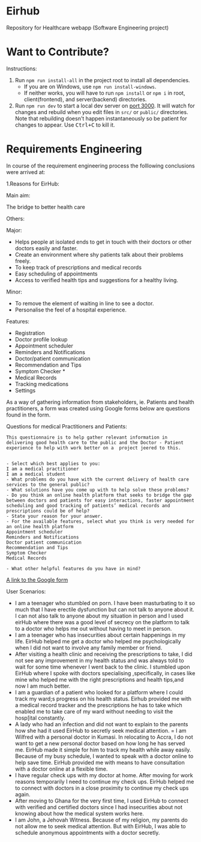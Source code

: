 # Eirhub

Repository for Healthcare webapp (Software Engineering project)

# Want to Contribute?

Instructions:
1. Run `npm run install-all` in the project root to install all dependencies.
   -  If you are on Windows, use `npm run install-windows`.
   -  If neither works, you will have to run `npm install` or `npm i` in root, client(frontend), and server(backend) directories.
2. Run `npm run dev` to start a local dev server on [port 3000](http://localhost:3000). It will watch for changes and rebuild when you edit files in `src/` or `public/` directories. Note that rebuilding doesn't happen instantaneously so be patient for changes to appear. Use <kbd>Ctrl+C</kbd> to kill it. 

# Requirements Engineering

In course of the requirement engineering process the folllowing conclusions were arrived at:

1.Reasons for EirHub:

Main aim:

The bridge to better health care

Others:

Major:
- Helps people at isolated ends to get in touch with their doctors or other doctors easily and faster.
- Create an environment where shy patients talk about their problems freely.
- To keep track of prescriptions and medical records
- Easy scheduling of appointments
- Access to verified health tips and suggestions for a healthy living.

Minor:
- To remove the element of waiting in line to see a doctor.
- Personalise the feel of a hospital experience.

Features:
- Registration
- Doctor profile lookup
- Appointment scheduler
- Reminders and Notifications
- Doctor/patient communication
- Recommendation and Tips
- Symptom Checker *
- Medical Records
- Tracking medications
- Settings

As a way of gathering information from stakeholders, ie. Patients and health practitioners, a form was created using Google forms
below are questions found in the form.

Questions for medical Practitioners and Patients:

```
This questionnaire is to help gather relevant information in delivering good health care to the public and the Doctor - Patient experience to help with work better on a  project jeered to this.


- Select which best applies to you:
I am a medical practitioner
I am a medical student
- What problems do you have with the current delivery of health care services to the general public?
- What solutions have you come up with to help solve these problems?
- Do you think an online health platform that seeks to bridge the gap between doctors and patients for easy interactions, faster appointment scheduling and good tracking of patients’ medical records and prescriptions could be of help?
- State your reason for your answer.
- For the available features, select what you think is very needed for an online health platform
Appointment scheduler
Reminders and Notifications
Doctor patient communication
Recommendation and Tips
Symptom Checker
Medical Records

- What other helpful features do you have in mind?
```
[A link to the Google form](https://docs.google.com/forms/d/e/1FAIpQLSdQSgf7BDZ-Gah5EW7YblK5cmtoKgyJL18yT6v5tfZO8IRwrA/viewform)

User Scenarios:

- I am a teenager who stumbled on porn. I have been masturbating to it so much that I have erectile dysfunction but can not talk to anyone about it. I can not also talk to anyone about my situation in person and I used eirHub where there was a good level of secrecy on the platform to talk to a doctor who helps me out without having to meet in person.
- I am a teenager who has insecurities about certain happenings in my life. EirHub helped me get a doctor who helped me psychologically when I did not want to involve any family member or friend.
- After visiting a health clinic and receiving the prescriptions to take, I did not see any improvement in my health status and was always told to wait for some time whenever I went back to the clinic. I stumbled upon EirHub where I spoke with doctors specialising ,specifically, in cases like mine who helped me with the right prescriptions and health tips,and now I am much better.
- I am a guardian of a patient who looked for a platform where I could track my ward;s progress on his health status. Eirhub provided me with a medical record tracker and the prescriptions he has to take which enabled me to take care of my ward without needing to visit the hosp[ital constantly.
- A lady who had an infection and did not want to explain to the parents how she had it used EirHub to secretly seek medical attention.
= I am Wilfred with a personal doctor in Kumasi. In relocating to Accra, I do not want to get a new personal doctor based on how long he has served me. EirHub made it simple for him to track my health while away easily.
Because of my busy schedule, I wanted to speak with a doctor online to help save time. EirHub provided me with means to have  consultation with a doctor online at a flexible time.
- I have regular check ups with my doctor at home. After moving for work reasons temporarily I need to continue my check ups. EirHub helped me to connect with doctors in a close proximity to continue my check ups again.
- After moving to Ghana for the very first time, I used EirHub to connect with verified and certified doctors since I had insecurities about not knowing about how  the medical system works here.
- I am John, a Jehovah Witness. Because of my religion, my parents do not allow me to seek medical attention. But with EirHub, I was able to schedule anonymous appointments with a doctor secretly.

